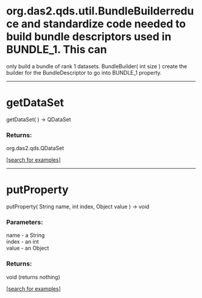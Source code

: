 # org.das2.qds.util.BundleBuilderreduce and standardize code needed to build bundle descriptors used in BUNDLE_1.  This can
 only build a bundle of rank 1 datasets.
BundleBuilder( int size )
create the builder for the BundleDescriptor to go into BUNDLE_1 property.

***
<a name="getDataSet"></a>
# getDataSet
getDataSet(  ) &rarr; QDataSet



### Returns:
org.das2.qds.QDataSet


<a href="https://github.com/autoplot/dev/search?q=getDataSet&unscoped_q=getDataSet">[search for examples]</a>

***
<a name="putProperty"></a>
# putProperty
putProperty( String name, int index, Object value ) &rarr; void



### Parameters:
name - a String
<br>index - an int
<br>value - an Object

### Returns:
void (returns nothing)


<a href="https://github.com/autoplot/dev/search?q=putProperty&unscoped_q=putProperty">[search for examples]</a>


